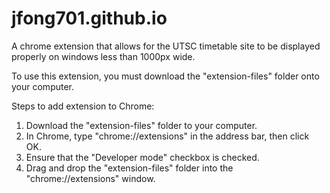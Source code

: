 # jfong701.github.io
A chrome extension that allows for the UTSC timetable site to be displayed properly on windows less than 1000px wide.

To use this extension, you must download the "extension-files" folder onto your computer.

Steps to add extension to Chrome:
1. Download the "extension-files" folder to your computer.
2. In Chrome, type "chrome://extensions" in the address bar, then click OK.
3. Ensure that the "Developer mode" checkbox is checked.
4. Drag and drop the "extension-files" folder into the "chrome://extensions" window.
